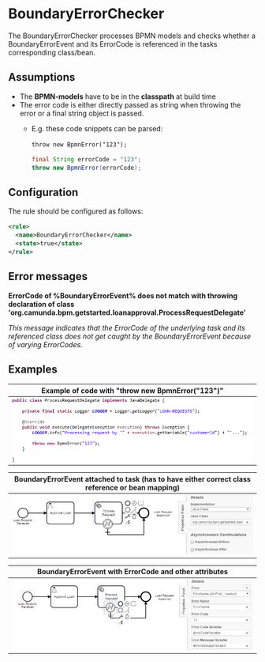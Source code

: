 BoundaryErrorChecker
=================================
The BoundaryErrorChecker processes BPMN models and checks whether a BoundaryErrorEvent and its ErrorCode is referenced in the tasks corresponding class/bean.

## Assumptions
- The **BPMN-models** have to be in the **classpath** at build time
- The error code is either directly passed as string when throwing the error or a final string object is passed.
    - E.g. these code snippets can be parsed:
    
        `throw new BpmnError("123");` 
        ```java
        final String errorCode = "123"; 
        throw new BpmnError(errorCode);
        ```

## Configuration
The rule should be configured as follows:
```xml
<rule>
  <name>BoundaryErrorChecker</name>
  <state>true</state>
</rule>

```

## Error messages
**ErrorCode of %BoundaryErrorEvent% does not match with throwing declaration of class 'org.camunda.bpm.getstarted.loanapproval.ProcessRequestDelegate'**

_This message indicates that the ErrorCode of the underlying task and its referenced class does not get caught by the BoundaryErrorEvent because of varying ErrorCodes._


## Examples

| **Example of code with "throw new BpmnError("123")"**                                                                                    |
|:------------------------------------------------------------------------------------------------------:| 
|![Correct usage of throw declaration](img/Code.PNG "Correct usage of throw declaration")         |



| **BoundaryErrorEvent attached to task (has to have either correct class reference or bean mapping)**                                                                                    |
|:------------------------------------------------------------------------------------------------------:| 
|![BoundaryErrorEvent attached to task](img/AttachedToTask.PNG "Implementation of task")         |


| **BoundaryErrorEvent with ErrorCode and other attributes**                                                                                    |
|:------------------------------------------------------------------------------------------------------:| 
|![BoundaryErrorEvent with attributes](img/ErrorEvent.PNG "ErrorCode")         |
